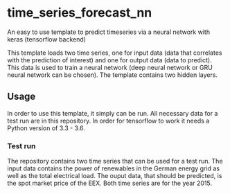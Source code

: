 # time_series_forecast_nn
An easy to use template to predict timeseries via a neural network with keras (tensorflow backend)

This template loads two time series, one for input data (data that correlates with the prediction of interest) and one for output data (data to predict). This data is used to train a neural network (deep neural network or GRU neural network can be chosen). The template contains two hidden layers. 

## Usage
In order to use this template, it simply can be run. All necessary data for a test run are in this repository. In order for tensorflow to work it needs a Python version of 3.3 - 3.6.

### Test run
The repository contains two time series that can be used for a test run. The input data contains the power of renewables in the German energy grid as well as the total electrical load. The ouput data, that should be predicted, is the spot market price of the EEX. Both time series are for the year 2015. 